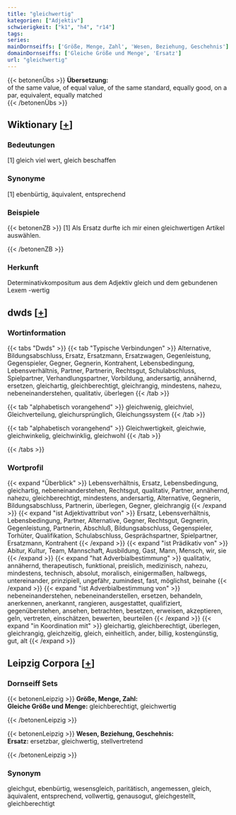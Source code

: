 ```yaml
---
title: "gleichwertig"
kategorien: ["Adjektiv"]
schwierigkeit: ["k1", "h4", "r14"]
tags:
series:
mainDornseiffs: ['Größe, Menge, Zahl', 'Wesen, Beziehung, Geschehnis']
domainDornseiffs: ['Gleiche Größe und Menge', 'Ersatz']
url: "gleichwertig"
---
```


{{< betonenÜbs >}}
**Übersetzung:**  
of the same value, of equal value, of the same standard, equally good, on a par, equivalent, equally  matched  
{{< /betonenÜbs >}}

## Wiktionary [[+](https://de.wiktionary.org/wiki/gleichwertig)]

### Bedeutungen
[1] gleich viel wert, gleich beschaffen  

### Synonyme
[1] ebenbürtig, äquivalent, entsprechend  

### Beispiele
{{< betonenZB >}}
[1] Als Ersatz durfte ich mir einen gleichwertigen Artikel auswählen.  

{{< /betonenZB >}}
### Herkunft
Determinativkompositum aus dem Adjektiv gleich und dem gebundenen Lexem -wertig  



## dwds [[+](https://www.dwds.de/wb/gleichwertig)]

### Wortinformation
{{< tabs "Dwds" >}}
{{< tab "Typische Verbindungen" >}}
Alternative, Bildungsabschluss, Ersatz, Ersatzmann, Ersatzwagen, Gegenleistung, Gegenspieler, Gegner, Gegnerin, Kontrahent, Lebensbedingung, Lebensverhältnis, Partner, Partnerin, Rechtsgut, Schulabschluss, Spielpartner, Verhandlungspartner, Vorbildung, andersartig, annähernd, ersetzen, gleichartig, gleichberechtigt, gleichrangig, mindestens, nahezu, nebeneinanderstehen, qualitativ, überlegen
{{< /tab >}}

{{< tab "alphabetisch vorangehend" >}}
gleichwenig, gleichviel, Gleichverteilung, gleichursprünglich, Gleichungssystem
{{< /tab >}}

{{< tab "alphabetisch vorangehend" >}}
Gleichwertigkeit, gleichwie, gleichwinkelig, gleichwinklig, gleichwohl
{{< /tab >}}

{{< /tabs >}}

### Wortprofil
{{< expand "Überblick" >}} Lebensverhältnis, Ersatz, Lebensbedingung, gleichartig, nebeneinanderstehen, Rechtsgut, qualitativ, Partner, annähernd, nahezu, gleichberechtigt, mindestens, andersartig, Alternative, Gegnerin, Bildungsabschluss, Partnerin, überlegen, Gegner, gleichrangig {{< /expand >}}
{{< expand "ist Adjektivattribut von" >}} Ersatz, Lebensverhältnis, Lebensbedingung, Partner, Alternative, Gegner, Rechtsgut, Gegnerin, Gegenleistung, Partnerin, Abschluß, Bildungsabschluss, Gegenspieler, Torhüter, Qualifikation, Schulabschluss, Gesprächspartner, Spielpartner, Ersatzmann, Kontrahent {{< /expand >}}
{{< expand "ist Prädikativ von" >}} Abitur, Kultur, Team, Mannschaft, Ausbildung, Gast, Mann, Mensch, wir, sie {{< /expand >}}
{{< expand "hat Adverbialbestimmung" >}} qualitativ, annähernd, therapeutisch, funktional, preislich, medizinisch, nahezu, mindestens, technisch, absolut, moralisch, einigermaßen, halbwegs, untereinander, prinzipiell, ungefähr, zumindest, fast, möglichst, beinahe {{< /expand >}}
{{< expand "ist Adverbialbestimmung von" >}} nebeneinanderstehen, nebeneinanderstellen, ersetzen, behandeln, anerkennen, anerkannt, rangieren, ausgestattet, qualifiziert, gegenüberstehen, ansehen, betrachten, besetzen, erweisen, akzeptieren, geln, vertreten, einschätzen, bewerten, beurteilen {{< /expand >}}
{{< expand "in Koordination mit" >}} gleichartig, gleichberechtigt, überlegen, gleichrangig, gleichzeitig, gleich, einheitlich, ander, billig, kostengünstig, gut, alt {{< /expand >}}

## Leipzig Corpora [[+](https://corpora.uni-leipzig.de/en/res?word=gleichwertig&corpusId=deu_newscrawl-public_2018)]

### Dornseiff Sets
{{< betonenLeipzig >}}
**Größe, Menge, Zahl:**  
**Gleiche Größe und Menge:** gleichberechtigt, gleichwertig  

{{< /betonenLeipzig >}}


{{< betonenLeipzig >}}
**Wesen, Beziehung, Geschehnis:**  
**Ersatz:** ersetzbar, gleichwertig, stellvertretend  

{{< /betonenLeipzig >}}

### Synonym
gleichgut, ebenbürtig, wesensgleich, paritätisch, angemessen, gleich, äquivalent, entsprechend, vollwertig, genausogut, gleichgestellt, gleichberechtigt

